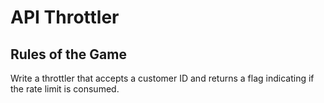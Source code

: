 # API Throttler

## Rules of the Game

Write a throttler that accepts a customer ID and returns a flag indicating if the rate limit is consumed. 